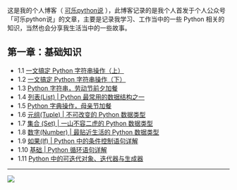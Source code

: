 
这是我的个人博客（ [可乐python说]([kelepython.readthedocs.io](https://kelepython.readthedocs.io/)) ），此博客记录的是我个人首发于个人公众号「可乐python说」的文章，主要是记录我学习、工作当中的一些 Python 相关的知识，当然也会分享我生活当中的一些故事。

## 第一章：基础知识
- 1.1 [一文搞定 Python 字符串操作（上）](<https://kelepython.readthedocs.io/zh/latest/c01/c01_01.html>)
- 1.2 [一文搞定 Python 字符串操作（下）](<https://kelepython.readthedocs.io/zh/latest/c01/c01_02.html>)
- 1.3 [Python 字符串，劳动节前夕加餐 ](<https://kelepython.readthedocs.io/zh/latest/c01/c01_03.html>)
- 1.4 [列表(List) | Python 最常用的数据结构之一 ](<https://kelepython.readthedocs.io/zh/latest/c01/c01_04.html>)
- 1.5 [Python 字典操作，母亲节加餐 ](<https://kelepython.readthedocs.io/zh/latest/c01/c01_05.html>)
- 1.6 [元组(Tuple) | 不可改变的 Python 数据类型 ](<https://kelepython.readthedocs.io/zh/latest/c01/c01_06.html>)
- 1.7 [集合 (Set) | 一山不容二虎的 Python 数据类型 ](<https://kelepython.readthedocs.io/zh/latest/c01/c01_07.html>)
- 1.8 [数字(Number) | 最贴近生活的 Python 数据类型 ](<https://kelepython.readthedocs.io/zh/latest/c01/c01_08.html>)
- 1.9 [如果(If) | Python 中的条件控制语句详解 ](<https://kelepython.readthedocs.io/zh/latest/c01/c01_09.html>)
- 1.10 [基础 | Python 循环语句详解 ](<https://kelepython.readthedocs.io/zh/latest/c01/c01_10.html>)
- 1.11 [Python 中的可迭代对象、迭代器与生成器 ](<https://kelepython.readthedocs.io/zh/latest/c01/c01_11.html>)
---
![](https://i.loli.net/2020/05/15/KQYmB3WZN2R6FEn.png)

